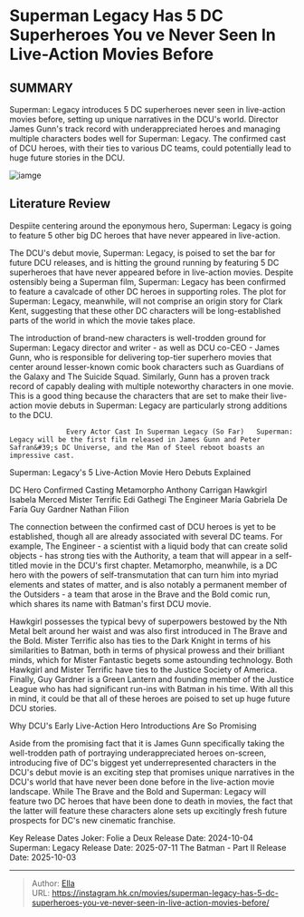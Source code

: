 # Superman Legacy Has 5 DC Superheroes You ve Never Seen In Live-Action Movies Before


## SUMMARY 



  Superman: Legacy introduces 5 DC superheroes never seen in live-action movies before, setting up unique narratives in the DCU&#39;s world.   Director James Gunn&#39;s track record with underappreciated heroes and managing multiple characters bodes well for Superman: Legacy.   The confirmed cast of DCU heroes, with their ties to various DC teams, could potentially lead to huge future stories in the DCU.  

![iamge](https://static1.srcdn.com/wordpress/wp-content/uploads/2024/01/a-split-image-of-superman-in-the-comics-and-nathan-fillion.jpg)

## Literature Review

Despiite centering around the eponymous hero, Superman: Legacy is going to feature 5 other big DC heroes that have never appeared in live-action.




The DCU&#39;s debut movie, Superman: Legacy, is poised to set the bar for future DCU releases, and is hitting the ground running by featuring 5 DC superheroes that have never appeared before in live-action movies. Despite ostensibly being a Superman film, Superman: Legacy has been confirmed to feature a cavalcade of other DC heroes in supporting roles. The plot for Superman: Legacy, meanwhile, will not comprise an origin story for Clark Kent, suggesting that these other DC characters will be long-established parts of the world in which the movie takes place.




The introduction of brand-new characters is well-trodden ground for Superman: Legacy director and writer - as well as DCU co-CEO - James Gunn, who is responsible for delivering top-tier superhero movies that center around lesser-known comic book characters such as Guardians of the Galaxy and The Suicide Squad. Similarly, Gunn has a proven track record of capably dealing with multiple noteworthy characters in one movie. This is a good thing because the characters that are set to make their live-action movie debuts in Superman: Legacy are particularly strong additions to the DCU.

                  Every Actor Cast In Superman Legacy (So Far)   Superman: Legacy will be the first film released in James Gunn and Peter Safran&#39;s DC Universe, and the Man of Steel reboot boasts an impressive cast.   


 Superman: Legacy&#39;s 5 Live-Action Movie Hero Debuts Explained 
          




 DC Hero  Confirmed Casting   Metamorpho  Anthony Carrigan   Hawkgirl  Isabela Merced   Mister Terrific  Edi Gathegi   The Engineer  María Gabriela De Faría   Guy Gardner  Nathan Filion   



The connection between the confirmed cast of DCU heroes is yet to be established, though all are already associated with several DC teams. For example, The Engineer - a scientist with a liquid body that can create solid objects - has strong ties with the Authority, a team that will appear in a self-titled movie in the DCU&#39;s first chapter. Metamorpho, meanwhile, is a DC hero with the powers of self-transmutation that can turn him into myriad elements and states of matter, and is also notably a permanent member of the Outsiders - a team that arose in the Brave and the Bold comic run, which shares its name with Batman&#39;s first DCU movie.




Hawkgirl possesses the typical bevy of superpowers bestowed by the Nth Metal belt around her waist and was also first introduced in The Brave and the Bold. Mister Terrific also has ties to the Dark Knight in terms of his similarities to Batman, both in terms of physical prowess and their brilliant minds, which for Mister Fantastic begets some astounding technology. Both Hawkgirl and Mister Terrific have ties to the Justice Society of America. Finally, Guy Gardner is a Green Lantern and founding member of the Justice League who has had significant run-ins with Batman in his time. With all this in mind, it could be that all of these heroes are poised to set up huge future DCU stories.



 Why DCU&#39;s Early Live-Action Hero Introductions Are So Promising 
          

Aside from the promising fact that it is James Gunn specifically taking the well-trodden path of portraying underappreciated heroes on-screen, introducing five of DC&#39;s biggest yet underrepresented characters in the DCU&#39;s debut movie is an exciting step that promises unique narratives in the DCU&#39;s world that have never been done before in the live-action movie landscape. While The Brave and the Bold and Superman: Legacy will feature two DC heroes that have been done to death in movies, the fact that the latter will feature these characters alone sets up excitingly fresh future prospects for DC&#39;s new cinematic franchise.




  Key Release Dates              Joker: Folie a Deux Release Date: 2024-10-04                   Superman: Legacy Release Date: 2025-07-11                   The Batman - Part II Release Date: 2025-10-03      

---

> Author: [Ella](https://instagram.hk.cn/)  
> URL: https://instagram.hk.cn/movies/superman-legacy-has-5-dc-superheroes-you-ve-never-seen-in-live-action-movies-before/  

